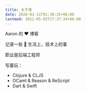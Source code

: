 ```yaml
---
title: 关于我
date: 2020-03-11T01:30:25+08:00
lastmod: 2021-05-02T17:37:24+08:00
---
```


Aaron 的 ❤️ 博客

记录一些 🌈 生活上，技术上的事

职业是后端工程师

写着玩：

- Clojure & CLJS
- OCaml & Reason & ReScript
- Dart & Swift
